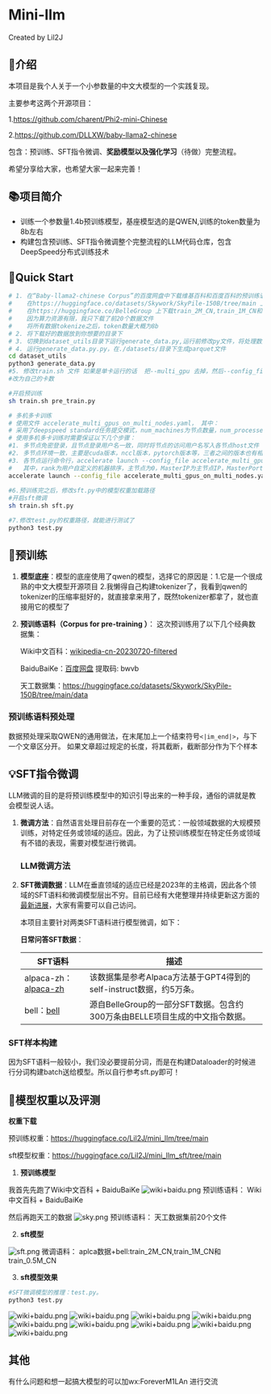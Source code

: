 # Mini-llm
Created by Lil2J
## 📝介绍
本项目是我个人关于一个小参数量的中文大模型的一个实践复现。

主要参考这两个开源项目：

1.https://github.com/charent/Phi2-mini-Chinese

2.https://github.com/DLLXW/baby-llama2-chinese

包含：预训练、SFT指令微调、**奖励模型以及强化学习**（待做）完整流程。

希望分享给大家，也希望大家一起来完善！


## 📚项目简介
- 训练一个参数量1.4b预训练模型，基座模型选的是QWEN,训练的token数量为8b左右
- 构建包含预训练、SFT指令微调整个完整流程的LLM代码仓库，包含DeepSpeed分布式训练技术

## 🌟Quick Start
```bash
# 1. 在“Baby-llama2-chinese Corpus”的百度网盘中下载维基百科和百度百科的预训练语料和aplca数据。
#    在https://huggingface.co/datasets/Skywork/SkyPile-150B/tree/main 上下载数据
#    在https://huggingface.co/BelleGroup 上下载train_2M_CN,train_1M_CN和train_0.5M_CN
#    因为算力资源有限，我只下载了前20个数据文件
#    将所有数据tokenize之后，token数量大概为8b
# 2. 将下载好的数据放到你想要的目录下
# 3. 切换到dataset_utils目录下运行generate_data.py,运行前修改py文件，将处理数据的函数的注释去掉，才能运行起来
# 4. 运行generate_data.py.py，在./datasets/目录下生成parquet文件
cd dataset_utils
python3 generate_data.py
#5. 修改train.sh 文件 如果是单卡运行的话  把--multi_gpu 去掉，然后--config_file 后面接accelerate_one_gpu.yaml  如果是多卡的话，就把 accelerate_multi_gpu.yaml中 num_processes: 4
#改为自己的卡数

#开启预训练
sh train.sh pre_train.py

# 多机多卡训练
# 使用文件 accelerate_multi_gpus_on_multi_nodes.yaml， 其中：
# 采用了deepspeed standard任务提交模式，num_machines为节点数量，num_processes为全部可用GPUs的数量
# 使用多机多卡训练时需要保证以下几个步骤：
#1. 多节点免密登录，且节点登录用户名一致，同时将节点的访问用户名写入各节点host文件
#2. 多节点环境一致，主要是cuda版本，nccl版本，pytorch版本等，三者之间的版本也有相对应的依赖关系。
#3. 各节点运行命令行，accelerate launch --config_file accelerate_multi_gpus_on_multi_nodes.yaml --machine_rank {rank} --main_process_ip {MasterIP} --main_process_port {MasterPort} pre_train.py
#   其中，rank为用户自定义的机器排序，主节点为0，MasterIP为主节点IP，MasterPort为主节点Port，在提交命令行时，各节点命令行仅需要修改rank。
accelerate launch --config_file accelerate_multi_gpus_on_multi_nodes.yaml --machine_rank {rank} --main_process_ip {MasterIP} --main_process_port {MasterPort} pre_train.py 
  
#6.预训练完之后，修改sft.py中的模型权重加载路径
#开启sft微调
sh train.sh sft.py

#7.修改test.py的权重路径，就能进行测试了
python3 test.py

```



## 🤖预训练
1. **模型底座**：模型的底座使用了qwen的模型，选择它的原因是：1.它是一个很成熟的中文大模型开源项目 2.我懒得自己构建tokenizer了，我看到qwen的tokenizer的压缩率挺好的，就直接拿来用了，既然tokenizer都拿了，就也直接用它的模型了


2. **预训练语料（Corpus for pre-training ）**：
   这次预训练用了以下几个经典数据集：

   Wiki中文百科：[wikipedia-cn-20230720-filtered](https://huggingface.co/datasets/pleisto/wikipedia-cn-20230720-filtered) 

   BaiduBaiKe：[百度网盘](https://pan.baidu.com/s/1jIpCHnWLTNYabftavo3DVw?pwd=bwvb) 提取码: bwvb    

   天工数据集：https://huggingface.co/datasets/Skywork/SkyPile-150B/tree/main/data

      

### 预训练语料预处理
数据预处理采取QWEN的通用做法，在末尾加上一个结束符号`<|im_end|>`，与下一个文章区分开。
如果文章超过规定的长度，将其截断，截断部分作为下个样本
   
## 💡SFT指令微调
LLM微调的目的是将预训练模型中的知识引导出来的一种手段，通俗的讲就是教会模型说人话。
1. **微调方法**：自然语言处理目前存在一个重要的范式：一般领域数据的大规模预训练，对特定任务或领域的适应。因此，为了让预训练模型在特定任务或领域有不错的表现，需要对模型进行微调。

   ### LLM微调方法
 
2. **SFT微调数据**：LLM在垂直领域的适应已经是2023年的主格调，因此各个领域的SFT语料和微调模型层出不穷。目前已经有大佬整理并持续更新这方面的[最新进展](https://github.com/HqWu-HITCS/Awesome-Chinese-LLM)，大家有需要可以自己访问。
   
   本项目主要针对两类SFT语料进行模型微调，如下：
      
   **日常问答SFT数据**：

   | SFT语料                                                                       | 描述                                                                  |
   |-----------------------------------------------------------------------------|---------------------------------------------------------------------|
   | alpaca-zh：[alpaca-zh]([https://github.com/hiyouga/ChatGLM-Efficient-Tuning/tree/main/data](https://github.com/hiyouga/ChatGLM-Efficient-Tuning/blob/main/data/self_cognition.json)) | 该数据集是参考Alpaca方法基于GPT4得到的self-instruct数据，约5万条。 |
   | bell：[bell]([https://huggingface.co/datasets/BelleGroup/](https://huggingface.co/datasets/BelleGroup/train_3.5M_CN))         | 源自BelleGroup的一部分SFT数据。包含约300万条由BELLE项目生成的中文指令数据。|

  

### SFT样本构建
因为SFT语料一般较小，我们没必要提前分词，而是在构建Dataloader的时候进行分词构建batch送给模型。所以自行参考sft.py即可！



## 🥇模型权重以及评测

**权重下载**

预训练权重：https://huggingface.co/Lil2J/mini_llm/tree/main

sft模型权重：https://huggingface.co/Lil2J/mini_llm_sft/tree/main

1. **预训练模型**

我首先先跑了Wiki中文百科 + BaiduBaiKe 
![wiki+baidu.png](assets/wiki+baidu.png)
预训练语料： Wiki中文百科 + BaiduBaiKe 

然后再跑天工的数据
![sky.png](assets/sky.png)
预训练语料： 天工数据集前20个文件

2. **sft模型**

![sft.png](assets/sft.png)
微调语料： aplca数据+bell:train_2M_CN,train_1M_CN和train_0.5M_CN

3. **sft模型效果**

```bash
#SFT微调模型的推理：test.py。
python3 test.py
```

![wiki+baidu.png](assets/4.png)
![wiki+baidu.png](assets/1.png)
![wiki+baidu.png](assets/2.png)
![wiki+baidu.png](assets/3.png)
![wiki+baidu.png](assets/5.png)
![wiki+baidu.png](assets/6.png)
![wiki+baidu.png](assets/7.png)
![wiki+baidu.png](assets/8.png)
![wiki+baidu.png](assets/10.png)



## 其他
有什么问题和想一起搞大模型的可以加wx:ForeverM1LAn 进行交流





